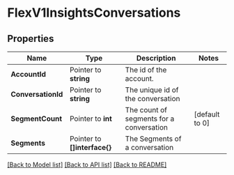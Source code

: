 # FlexV1InsightsConversations

## Properties

Name | Type | Description | Notes
------------ | ------------- | ------------- | -------------
**AccountId** | Pointer to **string** | The id of the account. |
**ConversationId** | Pointer to **string** | The unique id of the conversation |
**SegmentCount** | Pointer to **int** | The count of segments for a conversation |[default to 0]
**Segments** | Pointer to **[]interface{}** | The Segments of a conversation |

[[Back to Model list]](../README.md#documentation-for-models) [[Back to API list]](../README.md#documentation-for-api-endpoints) [[Back to README]](../README.md)


